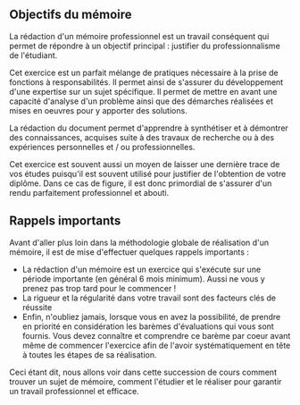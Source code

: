 ## Objectifs du mémoire

La rédaction d'un mémoire professionnel est un travail conséquent qui permet de répondre à un objectif principal : justifier du professionnalisme de l'étudiant.

Cet exercice est un parfait mélange de pratiques nécessaire à la prise de fonctions à responsabilités. Il permet ainsi de s'assurer du développement d'une expertise sur un sujet spécifique. Il permet de mettre en avant une capacité d'analyse d'un problème ainsi que des démarches réalisées et mises en oeuvres pour y apporter des solutions.

La rédaction du document permet d'apprendre à synthétiser et à démontrer des connaissances, acquises suite à des travaux de recherche ou à des expériences personnelles et / ou professionnelles.

Cet exercice est souvent aussi un moyen de laisser une dernière trace de vos études puisqu'il est souvent utilisé pour justifier de l'obtention de votre diplôme. Dans ce cas de figure, il est donc primordial de s'assurer d'un rendu parfaitement professionnel et abouti.

## Rappels importants

Avant d'aller plus loin dans la méthodologie globale de réalisation d'un mémoire, il est de mise d'effectuer quelques rappels importants : 

- La rédaction d'un mémoire est un exercice qui s'exécute sur une période importante (en général 6 mois minimum). Aussi ne vous y prenez pas trop tard pour le commencer !
- La rigueur et la régularité dans votre travail sont des facteurs clés de réussite
- Enfin, n'oubliez jamais, lorsque vous en avez la possibilité, de prendre en priorité en considération les barèmes d'évaluations qui vous sont fournis. Vous devez connaître et comprendre ce barème par coeur avant même de commencer l'exercice afin de l'avoir systématiquement en tête à toutes les étapes de sa réalisation.

Ceci étant dit, nous allons voir dans cette succession de cours comment trouver un sujet de mémoire, comment l'étudier et le réaliser pour garantir un travail professionnel et efficace.